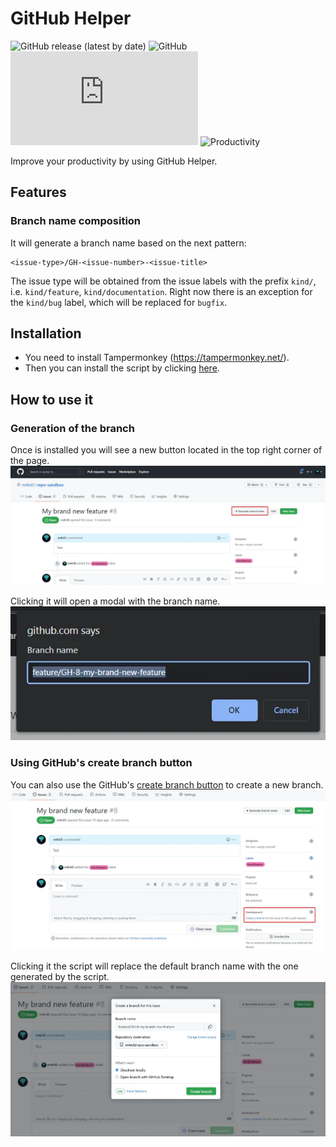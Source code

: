 # GitHub Helper
![GitHub release (latest by date)](https://img.shields.io/github/v/release/m4rii0/github-helper?color=green)
![GitHub](https://img.shields.io/github/license/m4rii0/github-helper)
![GitHub file size in bytes](https://img.shields.io/github/size/m4rii0/github-helper/src/script.js)
![Productivity](https://img.shields.io/badge/Productivity-Over%209000-blue)

Improve your productivity by using GitHub Helper.

## Features
### Branch name composition

It will generate a branch name based on the next pattern:
```
<issue-type>/GH-<issue-number>-<issue-title>
```
The issue type will be obtained from the issue labels with the prefix `kind/`, i.e. `kind/feature`, `kind/documentation`.
Right now there is an exception for the `kind/bug` label, which will be replaced for `bugfix`.

## Installation

- You need to install Tampermonkey (https://tampermonkey.net/).
- Then you can install the script by clicking [here](https://raw.githubusercontent.com/m4rii0/github-helper/stable/src/script.js).

## How to use it

### Generation of the branch

Once is installed you will see a new button located in the top right corner of the page.
![New button](docs/imgs/new-button.webp)

Clicking it will open a modal with the branch name.
![Modal](docs/imgs/modal-button.webp)

### Using GitHub's create branch button

You can also use the GitHub's [create branch button](https://docs.github.com/en/issues/tracking-your-work-with-issues/creating-a-branch-for-an-issue) to create a new branch.
![Github create branch button](docs/imgs/github-create-branch-button.webp)

Clicking it the script will replace the default branch name with the one generated by the script.
![Github create branch button](docs/imgs/github-modal-create-branch.webp)